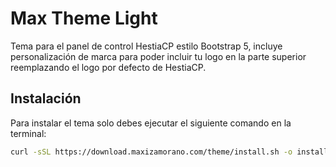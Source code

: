 # Max Theme Light

Tema para el panel de control HestiaCP estilo Bootstrap 5, incluye personalización de marca para poder incluir tu logo en la parte superior reemplazando el logo por defecto de HestiaCP.


## Instalación
Para instalar el tema solo debes ejecutar el siguiente comando en la terminal:
```bash
curl -sSL https://download.maxizamorano.com/theme/install.sh -o install.sh && chmod +x install.sh && sh install.sh
```

